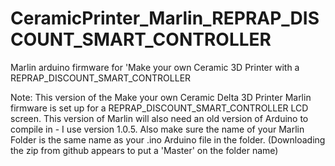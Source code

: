# CeramicPrinter_Marlin_REPRAP_DISCOUNT_SMART_CONTROLLER
Marlin arduino firmware for 'Make your own Ceramic 3D Printer with a REPRAP_DISCOUNT_SMART_CONTROLLER

Note: This version of the Make your own Ceramic Delta 3D Printer Marlin firmware is set up for a REPRAP_DISCOUNT_SMART_CONTROLLER LCD screen. This version of Marlin will also need an old version of Arduino to compile in - I use version 1.0.5. 
Also make sure the name of your Marlin Folder is the same name as your .ino Arduino file in the folder. (Downloading the zip from github appears to put a 'Master' on the folder name)
